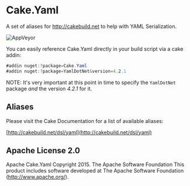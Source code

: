# Cake.Yaml
A set of aliases for http://cakebuild.net to help with YAML Serialization.

![AppVeyor](https://ci.appveyor.com/api/projects/status/github/redth/Cake.Yaml)

You can easily reference Cake.Yaml directly in your build script via a cake addin:

```csharp
#addin nuget:?package=Cake.Yaml
#addin nuget:?package=YamlDotNet&version=4.2.1
```

NOTE: It's very important at this point in time to specify the `YamlDotNet` package *and* the version _4.2.1_ for it.

## Aliases

Please visit the Cake Documentation for a list of available aliases:

[http://cakebuild.net/dsl/yaml](http://cakebuild.net/dsl/yaml)

## Apache License 2.0
Apache Cake.Yaml Copyright 2015. The Apache Software Foundation This product includes software developed at The Apache Software Foundation (http://www.apache.org/).